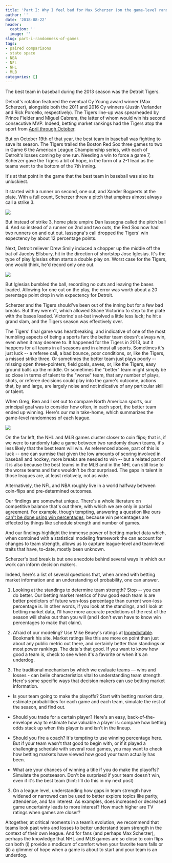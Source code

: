 ```yaml
---
title: 'Part I: Why I feel bad for Max Scherzer (on the game-level randomness in sports)'
author: ''
date: '2018-08-22'
header:
  caption: ''
  image: ''
slug: part-i-randomness-of-games
tags:
- paired comparisons
- state space
- NBA
- NFL
- NHL
- MLB
categories: []
---
```


The best team in baseball during the 2013 season was the Detroit Tigers. 

Detroit's rotation featured the eventual Cy Young award winner (Max Scherzer), alongside both the 2011 and 2016 Cy winners (Justin Verlander and Rick Porcello, respectively). The Tigers line-up was spearheaded by Prince Fielder and Miguel Cabrera, the latter of whom would win his second consecutive MVP. Indeed, betting market rankings had the Tigers atop the sport from [April through October](https://statsbylopez.github.io/NESSIS2017_files/NESSIS_2017.html#section-2). 

But on October 19th of that year, the best team in baseball was fighting to save its season. The Tigers trailed the Boston Red Sox three games to two in Game 6 the American League Championship series, with each of Detroit's losses coming by one run. Needing a win to force a game 7, Scherzer gave the Tigers a bit of hope, in the form of a 2-1 lead as the teams went to the bottom of the 7th inning. 

It's at that point in the game that the best team in baseball was also its unluckiest. 

It started with a runner on second, one out, and Xander Bogaerts at the plate. With a full count, Scherzer threw a pitch that umpires almost always call a strike 3.

![](/post/2018-08-22-part-i-randomness-of-regular-season-competition_files/xander.gif)

But instead of strike 3, home plate umpire Dan Iassogna called the pitch ball 4. And so instead of a runner on 2nd and two outs, the Red Sox now had two runners on and out out. Iassogna's call dropped the Tigers' win expectency by about 12 percentage points. 

Next, Detroit reliever Drew Smily induced a chopper up the middle off the bat of Jacoby Ellsbury, hit in the direction of shortstop Jose Iglesias. It's the type of play Iglesias often starts a double play on. Worst case for the Tigers, one would think, he'd record only one out.

![](/post/2018-08-22-part-i-randomness-of-regular-season-competition_files/jose.gif)

But Iglesias bumbled the ball, recording no outs and leaving the bases loaded. Allowing for one out on the play, the error was worth about a 20 perentage point drop in win expectency for Detroit.

Scherzer and the Tigers should've been out of the inning but for a few bad breaks. But they weren't, which allowed Shane Victorino to step to the plate with the bases loaded. Victorino's at-bat involved a little less luck; he hit a grand slam, and the Tigers season was effectively over. 

The Tigers' final game was heartbreaking, and indicative of one of the most humbling aspects of being a sports fan: the better team doesn't always win, even when it may deserve to. It happened for the Tigers in 2013, but it happens for all teams in all seasons and in almost all sports. Sometimes it's just luck -- a referee call, a bad bounce, poor conditions, or, like the Tigers, a missed strike three. Or sometimes the better team just plays poorly -- missing open three-pointers, field goals, saves, or, like the Tigers, easy ground balls up the middle. Or sometimes the "better" team might simply be so close in terms of talent to the "worse" team, that any number of plays, shots, or referee decisions could play into the game's outcome, actions that, by and large, are largely noise and not indicative of any particular skill or talent.

When Greg, Ben and I set out to compare North American sports, our principal goal was to consider how often, in each sport, the better team ended up winning. Here's our main take-home, which summarizes the game-level randomness of each league.

![](/post/2018-08-22-part-i-randomness-of-regular-season-competition_files/parity2.png)

On the far left, the NHL and MLB games cluster closer to coin flips; that is, if we were to randomly take a game between two randomly drawn teams, it's less likely that the best team will win. As referenced above, part of this is luck -- one can surmise that given the low amounts of scoring involved in baseball and hockey, more breaks are needed to win -- but a related part of it is also because the best teams in the MLB and in the NHL can still lose to the worse teams and fans wouldn't be *that* surprised. The gaps in talent in those leagues are, at least relatively, not as wide. 

Alternatively, the NFL and NBA roughly live in a world halfway between coin-flips and pre-determined outcomes. 

Our findings are somewhat unique. There's a whole literature on competitive balance that's out there, with which we are only in partial agreement. For example, though tempting, answering a question like ours [can't be done using win percentages](https://www.vox.com/videos/2017/6/5/15740632/luck-skill-sports), because win percentages are effected by things like schedule strength and number of games. 

And our findings highlight the immense power of betting market data which, when combined with a statistical modeling framework the can account for changes to team strength, allows us to capture league-level and team-level traits that have, to-date, mostly been unknown. 

Scherzer's bad break is but one anecdote behind several ways in which our work can inform decision makers. 

Indeed, here's a list of several questions that, when armed with betting market information and an understanding of probability, one can answer. 

1. Looking at the standings to determine team strength? Stop -- you can do better. Our betting market metrics of how good each team is are better predictors of future won-loss percentage than current won-loss percentage is. In other words, if you look at the standings, and I look at betting market data, I'll have more accurate predictions of the rest of the season will shake out than you will (and I don't even have to know win percentages to make that claim). 

2. Afraid of our modeling? Use Mike Beuey's ratings at [Inpredictable](http://www.inpredictable.com/). Bookmark his site. Market ratings like this are more on point than just about any public metric out there, and certainly better than standings or most power rankings. The data's that good. If you want to know how good a team is, check to see when it's a favorite or when it's an underdog. 

2. The traditional mechanism by which we evaluate teams — wins and losses - can belie characteristics vital to understanding team strength. Here's some specific ways that decision makers can use betting market information. 

- Is your team going to make the playoffs? Start with betting market data, estimate probabilities for each game and each team, simulate the rest of the season, and find out.

- Should you trade for a certain player?  Here's an easy, back-of-the-envelope way to estimate how valuable a player is: compare how betting odds stack up when this player is and isn't in the lineup. 

- Should you fire a coach? It's tempting to use winning percentage here. But if your team wasn't that good to begin with, or if it played a challenging schedule with several road games, you may want to check how betting markets have viewed how good your team actually has been. 

- What are your chances of winning a title if you do make the playoffs? Simulate the postseason. Don't be surprised if your team doesn't win, even if it's the best team (hint: I'll do this in my next post)

3. On a league level, understanding how gaps in team strength have widened or narrowed can be used to better explore topics like parity, attendence, and fan interest. As examples, does increased or decreased game uncertainty leads to more interest?  How much higher are TV ratings when games are closer?

Altogether, at critical moments in a team’s evolution, we recommend that teams look past wins and losses to better understand team strength in the context of their own league. And for fans (and perhaps Max Scherzer), perhaps the knowledge that NHL and MLB games are so close to coin flips can both (i) provide a modicum of comfort when your favorite team falls or (ii) a glimmer of hope when a game is about to start and your team is an underdog. 


